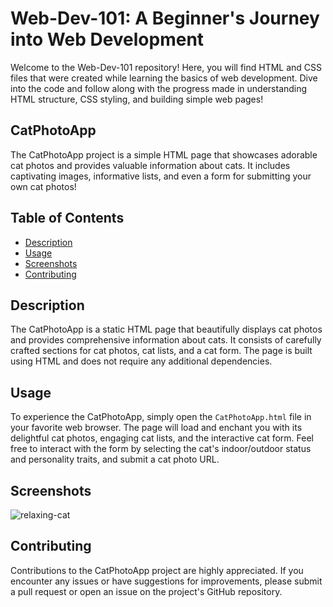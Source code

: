 # Web-Dev-101: A Beginner's Journey into Web Development

Welcome to the Web-Dev-101 repository! Here, you will find HTML and CSS files that were created while learning the basics of web development. Dive into the code and follow along with the progress made in understanding HTML structure, CSS styling, and building simple web pages!

## CatPhotoApp

The CatPhotoApp project is a simple HTML page that showcases adorable cat photos and provides valuable information about cats. It includes captivating images, informative lists, and even a form for submitting your own cat photos!

## Table of Contents

- [Description](#description)
- [Usage](#usage)
- [Screenshots](#screenshots)
- [Contributing](#contributing)

## Description

The CatPhotoApp is a static HTML page that beautifully displays cat photos and provides comprehensive information about cats. It consists of carefully crafted sections for cat photos, cat lists, and a cat form. The page is built using HTML and does not require any additional dependencies.

## Usage

To experience the CatPhotoApp, simply open the `CatPhotoApp.html` file in your favorite web browser. The page will load and enchant you with its delightful cat photos, engaging cat lists, and the interactive cat form. Feel free to interact with the form by selecting the cat's indoor/outdoor status and personality traits, and submit a cat photo URL.

## Screenshots

![relaxing-cat](https://github.com/SJ-2004/web-dev-101/assets/97745323/1e9c3dc2-c263-4edf-96a2-f288868a0e02)

## Contributing

Contributions to the CatPhotoApp project are highly appreciated. If you encounter any issues or have suggestions for improvements, please submit a pull request or open an issue on the project's GitHub repository.
